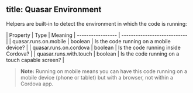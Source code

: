 title: Quasar Environment
---

Helpers are built-in to detect the environment in which the code is running:

| Property | Type | Meaning |
 ----------------- | ---------------------------- |
| quasar.runs.on.mobile | boolean | Is the code running on a mobile device? |
| quasar.runs.on.cordova | boolean | Is the code running inside Cordova? |
| quasar.runs.with.touch | boolean | Is the code running on a touch capable screen? |

> **Note:** Running on mobile means you can have this code running on a mobile device (phone or tablet) but with a browser, not within a Cordova app.
